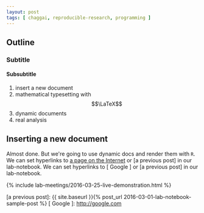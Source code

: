 ```yaml
---
layout: post
tags: [ chaggai, reproducible-research, programming ]
---
```


## Outline

### Subtitle

#### Subsubtitle

1. insert a new document
2. mathematical typesetting with $$\LaTeX$$
1. dynamic documents
3. real analysis

## Inserting a new document

Almost done.  But we're going to use dynamic docs and render them with `R`.  We can set hyperlinks to [a page on the Internet] or [a previous post] in our lab-notebook.  We can set hyperlinks to [ Google ] or [a previous post] in our lab-notebook.

{% include lab-meetings/2016-03-25-live-demonstration.html %}

[a page on the Internet]: http://jupyter.org
[a previous post]: {{ site.baseurl }}{% post_url 2016-03-01-lab-notebook-sample-post %}
[ Google ]: http://google.com
